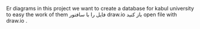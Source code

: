 Er diagrams
in this project we want to create a database  for kabul university to easy the work of them
فایل را با سافتور draw.io باز کنید
open file with draw.io .
